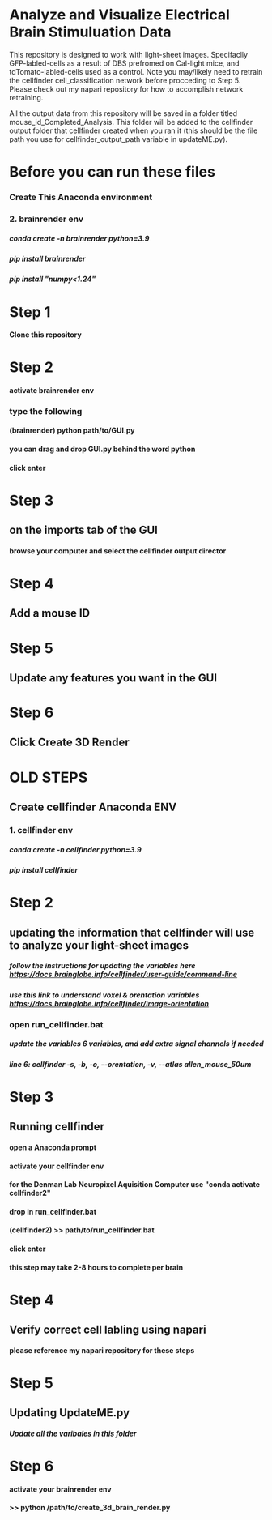 # Analyze and Visualize Electrical Brain Stimuluation Data 
This repository is designed to work with light-sheet images. 
Specifaclly GFP-labled-cells as a result of DBS prefromed on Cal-light mice, and tdTomato-labled-cells used as a control.
Note you may/likely need to retrain the cellfinder cell_classification network before procceding to Step 5.
Please check out my napari repository for how to accomplish network retraining.

All the output data from this repository will be saved in a folder titled mouse_id_Completed_Analysis. This folder will be added to the cellfinder output folder that cellfinder created when you ran it (this should be the file path you use for cellfinder_output_path variable in updateME.py).

# Before you can run these files 
### Create This Anaconda environment

### 2. brainrender env
##### conda create -n brainrender python=3.9
##### pip install brainrender
##### pip install "numpy<1.24"

# Step 1 
#### Clone this repository 

# Step 2
#### activate brainrender env
### type the following
#### (brainrender) python path/to/GUI.py
#### you can drag and drop GUI.py behind the word python
#### click enter 

# Step 3
## on the imports tab of the GUI 
#### browse your computer and select the cellfinder output director 

# Step 4
## Add a mouse ID

# Step 5
## Update any features you want in the GUI

# Step 6
## Click Create 3D Render 







# OLD STEPS 
## Create cellfinder Anaconda ENV
### 1. cellfinder env
##### conda create -n cellfinder python=3.9
##### pip install cellfinder

# Step 2
## updating the information that cellfinder will use to analyze your light-sheet images
##### follow the instructions for updating the variables here https://docs.brainglobe.info/cellfinder/user-guide/command-line
##### use this link to understand voxel & orentation variables https://docs.brainglobe.info/cellfinder/image-orientation
### open run_cellfinder.bat
##### update the variables 6 variables, and add extra signal channels if needed
##### line 6: cellfinder -s, -b, -o, --orentation, -v, --atlas allen_mouse_50um

# Step 3 
## Running cellfinder
#### open a Anaconda prompt
#### activate your cellfinder env
#### for the Denman Lab Neuropixel Aquisition Computer use "conda activate cellfinder2"
#### drop in run_cellfinder.bat
#### (cellfinder2) >> path/to/run_cellfinder.bat
#### click enter
#### this step may take 2-8 hours to complete per brain

# Step 4
## Verify correct cell labling using napari 
#### please reference my napari repository for these steps 

# Step 5
## Updating UpdateME.py
##### Update all the varibales in this folder

# Step 6
#### activate your brainrender env
#### >> python /path/to/create_3d_brain_render.py

